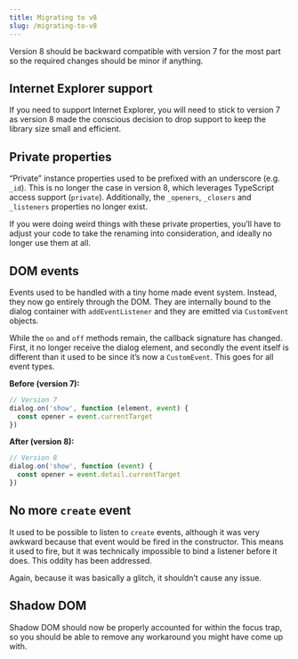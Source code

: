 ```yaml
---
title: Migrating to v8
slug: /migrating-to-v8
---
```


Version 8 should be backward compatible with version 7 for the most part so the required changes should be minor if anything.

## Internet Explorer support

If you need to support Internet Explorer, you will need to stick to version 7 as version 8 made the conscious decision to drop support to keep the library size small and efficient.

## Private properties

“Private” instance properties used to be prefixed with an underscore (e.g. `_id`). This is no longer the case in version 8, which leverages TypeScript access support (`private`). Additionally, the `_openers`, `_closers` and `_listeners` properties no longer exist.

If you were doing weird things with these private properties, you’ll have to adjust your code to take the renaming into consideration, and ideally no longer use them at all.

## DOM events

Events used to be handled with a tiny home made event system. Instead, they now go entirely through the DOM. They are internally bound to the dialog container with `addEventListener` and they are emitted via `CustomEvent` objects.

While the `on` and `off` methods remain, the callback signature has changed. First, it no longer receive the dialog element, and secondly the event itself is different than it used to be since it’s now a `CustomEvent`. This goes for all event types.

**Before (version 7):**

```js
// Version 7
dialog.on('show', function (element, event) {
  const opener = event.currentTarget
})
```

**After (version 8):**

```js
// Version 8
dialog.on('show', function (event) {
  const opener = event.detail.currentTarget
})
```

## No more `create` event

It used to be possible to listen to `create` events, although it was very awkward because that event would be fired in the constructor. This means it used to fire, but it was technically impossible to bind a listener before it does. This oddity has been addressed.

Again, because it was basically a glitch, it shouldn’t cause any issue.

## Shadow DOM

Shadow DOM should now be properly accounted for within the focus trap, so you should be able to remove any workaround you might have come up with.

